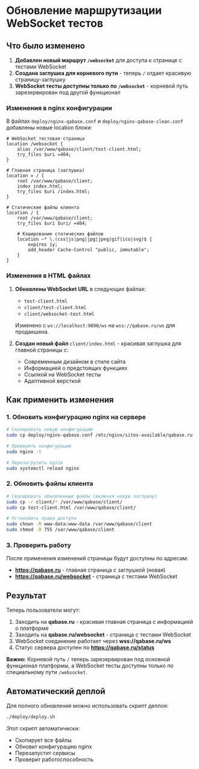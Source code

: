 # Обновление маршрутизации WebSocket тестов

## Что было изменено

1. **Добавлен новый маршрут `/websocket`** для доступа к странице с тестами WebSocket
2. **Создана заглушка для корневого пути** - теперь `/` отдает красивую страницу-заглушку
3. **WebSocket тесты доступны только по `/websocket`** - корневой путь зарезервирован под другой функционал

### Изменения в nginx конфигурации

В файлах `deploy/nginx-qabase.conf` и `deploy/nginx-qabase-clean.conf` добавлены новые location блоки:

```nginx
# WebSocket тестовая страница
location /websocket {
    alias /var/www/qabase/client/test-client.html;
    try_files $uri =404;
}

# Главная страница (заглушка)
location = / {
    root /var/www/qabase/client;
    index index.html;
    try_files $uri /index.html;
}

# Статические файлы клиента
location / {
    root /var/www/qabase/client;
    try_files $uri $uri/ =404;
    
    # Кэширование статических файлов
    location ~* \.(css|js|png|jpg|jpeg|gif|ico|svg)$ {
        expires 1y;
        add_header Cache-Control "public, immutable";
    }
}
```

### Изменения в HTML файлах

1. **Обновлены WebSocket URL** в следующих файлах:
   - `test-client.html`
   - `client/test-client.html` 
   - `client/websocket-test.html`
   
   Изменено с `ws://localhost:9090/ws` на `wss://qabase.ru/ws` для продакшена.

2. **Создан новый файл** `client/index.html` - красивая заглушка для главной страницы с:
   - Современным дизайном в стиле сайта
   - Информацией о предстоящих функциях
   - Ссылкой на WebSocket тесты
   - Адаптивной версткой

## Как применить изменения

### 1. Обновить конфигурацию nginx на сервере

```bash
# Скопировать новую конфигурацию
sudo cp deploy/nginx-qabase.conf /etc/nginx/sites-available/qabase.ru

# Проверить конфигурацию
sudo nginx -t

# Перезагрузить nginx
sudo systemctl reload nginx
```

### 2. Обновить файлы клиента

```bash
# Скопировать обновленные файлы (включая новую заглушку)
sudo cp -r client/* /var/www/qabase/client/
sudo cp test-client.html /var/www/qabase/client/

# Установить права доступа
sudo chown -R www-data:www-data /var/www/qabase/client
sudo chmod -R 755 /var/www/qabase/client
```

### 3. Проверить работу

После применения изменений страницы будут доступны по адресам:
- **https://qabase.ru** - главная страница с заглушкой (новая)
- **https://qabase.ru/websocket** - страница с тестами WebSocket

## Результат

Теперь пользователи могут:
1. Заходить на **qabase.ru** - красивая главная страница с информацией о платформе
2. Заходить на **qabase.ru/websocket** - страница с тестами WebSocket
3. WebSocket соединение работает через **wss://qabase.ru/ws**
4. Статус сервера доступен по **https://qabase.ru/status**

**Важно:** Корневой путь `/` теперь зарезервирован под основной функционал платформы, а WebSocket тесты доступны только по специальному пути `/websocket`.

## Автоматический деплой

Для полного обновления можно использовать скрипт деплоя:

```bash
./deploy/deploy.sh
```

Этот скрипт автоматически:
- Скопирует все файлы
- Обновит конфигурацию nginx
- Перезапустит сервисы
- Проверит работоспособность
